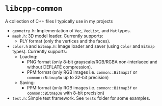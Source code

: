 # `libcpp-common`

A collection of C++ files I typically use in my projects

* `geometry.h`: Implementation of `Vec`, `VecList`, and `Mat` types.
* `mesh.h`: 3D model loader. Currently supports:
  * PLY format (only the vertices and the faces).
* `color.h` and `bitmap.h`: Image loader and saver (using `Color` and `Bitmap` types). Currently supports:
  * Loading:
    * PNG format (only 8-bit grayscale/RGB/RGBA non-interlaced and without DEFLATE compression).
    * PPM format (only RGB images i.e. `common::Bitmap3f` or `common::Bitmap3u` up to 32-bit precision)
  * Saving:
    * PPM format (only RGB images i.e. `common::Bitmap3f` or `common::Bitmap3u` with 8-bit precision)
* `test.h`: Simple test framework. See `tests` folder for some examples.
